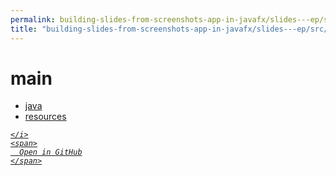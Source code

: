 ```yaml
---
permalink: building-slides-from-screenshots-app-in-javafx/slides---ep/src/main
title: "building-slides-from-screenshots-app-in-javafx/slides---ep/src/main"
---
```


# main
<ul>
  <li>
    <a href="java">
      java
    </a>
  </li>
  <li>
    <a href="resources">
      resources
    </a>
  </li>
</ul>
<div class="social open-gh-btn my-4">
  <a class="btn btn-github" href="https://github.com/tobiasbriones/blog/tree/main/swe/dev/java/javafx/drawing/productivity/building-slides-from-screenshots-app-in-javafx/slides---ep/src/main" target="_blank">
    <i class="fab fa-github">
      
    </i>
    <span>
      Open in GitHub
    </span>
  </a>
</div>